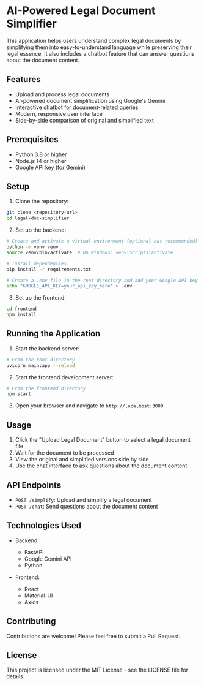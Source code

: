 # AI-Powered Legal Document Simplifier

This application helps users understand complex legal documents by simplifying them into easy-to-understand language while preserving their legal essence. It also includes a chatbot feature that can answer questions about the document content.

## Features

- Upload and process legal documents
- AI-powered document simplification using Google's Gemini
- Interactive chatbot for document-related queries
- Modern, responsive user interface
- Side-by-side comparison of original and simplified text

## Prerequisites

- Python 3.8 or higher
- Node.js 14 or higher
- Google API key (for Gemini)

## Setup

1. Clone the repository:
```bash
git clone <repository-url>
cd legal-doc-simplifier
```

2. Set up the backend:
```bash
# Create and activate a virtual environment (optional but recommended)
python -m venv venv
source venv/bin/activate  # On Windows: venv\Scripts\activate

# Install dependencies
pip install -r requirements.txt

# Create a .env file in the root directory and add your Google API key
echo "GOOGLE_API_KEY=your_api_key_here" > .env
```

3. Set up the frontend:
```bash
cd frontend
npm install
```

## Running the Application

1. Start the backend server:
```bash
# From the root directory
uvicorn main:app --reload
```

2. Start the frontend development server:
```bash
# From the frontend directory
npm start
```

3. Open your browser and navigate to `http://localhost:3000`

## Usage

1. Click the "Upload Legal Document" button to select a legal document file
2. Wait for the document to be processed
3. View the original and simplified versions side by side
4. Use the chat interface to ask questions about the document content

## API Endpoints

- `POST /simplify`: Upload and simplify a legal document
- `POST /chat`: Send questions about the document content

## Technologies Used

- Backend:
  - FastAPI
  - Google Gemini API
  - Python

- Frontend:
  - React
  - Material-UI
  - Axios

## Contributing

Contributions are welcome! Please feel free to submit a Pull Request.

## License

This project is licensed under the MIT License - see the LICENSE file for details. 